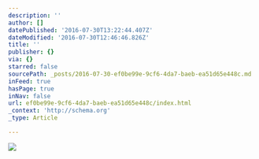 ```yaml
---
description: ''
author: []
datePublished: '2016-07-30T13:22:44.407Z'
dateModified: '2016-07-30T12:46:46.826Z'
title: ''
publisher: {}
via: {}
starred: false
sourcePath: _posts/2016-07-30-ef0be99e-9cf6-4da7-baeb-ea51d65e448c.md
inFeed: true
hasPage: true
inNav: false
url: ef0be99e-9cf6-4da7-baeb-ea51d65e448c/index.html
_context: 'http://schema.org'
_type: Article

---
```

![](https://the-grid-user-content.s3-us-west-2.amazonaws.com/e8a7df90-cace-4d75-8bbe-58c21cb4c971.jpg)